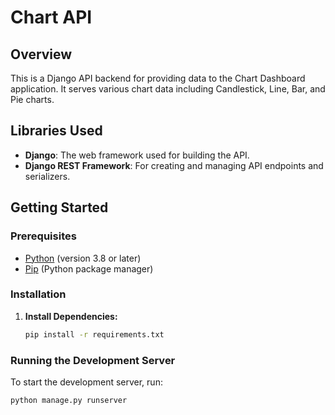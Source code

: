 # Chart API

## Overview

This is a Django API backend for providing data to the Chart Dashboard application. It serves various chart data including Candlestick, Line, Bar, and Pie charts.

## Libraries Used

- **Django**: The web framework used for building the API.
- **Django REST Framework**: For creating and managing API endpoints and serializers.

## Getting Started

### Prerequisites

- [Python](https://www.python.org/) (version 3.8 or later)
- [Pip](https://pip.pypa.io/en/stable/) (Python package manager)


### Installation


1. **Install Dependencies:**

    ```bash
    pip install -r requirements.txt
    ```

### Running the Development Server

To start the development server, run:

```bash
python manage.py runserver
